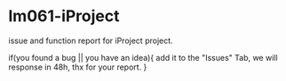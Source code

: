 # lm061-iProject
issue and function report for iProject project.

if(you found a bug || you have an idea){
  add it to the "Issues" Tab, we will response in 48h, thx for your report.
}
